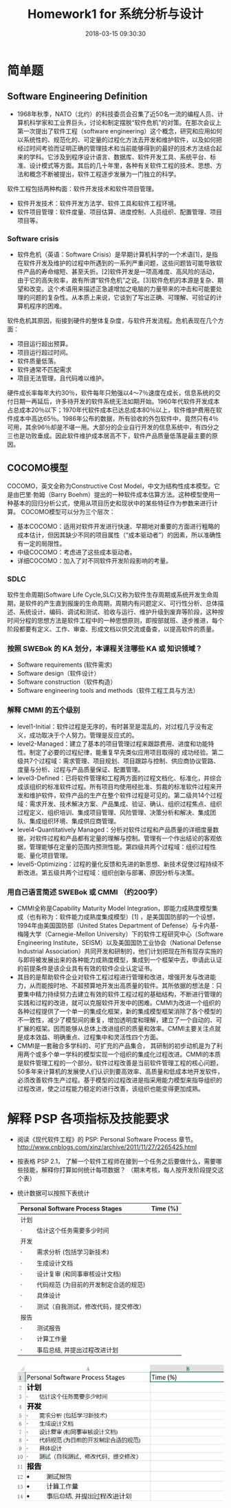 ﻿---
layout: post
title: Homework1 for 系统分析与设计
date: 2018-03-15 09:30:30
categories: Software
tags: 博客
excerpt: Software
---
# 简单题

## Software Engineering Definition

* 1968年秋季，NATO（北约）的科技委员会召集了近50名一流的编程人员、计算机科学家和工业界巨头，讨论和制定摆脱“软件危机”的对策。在那次会议上第一次提出了软件工程（software engineering）这个概念，研究和应用如何以系统性的、规范化的、可定量的过程化方法去开发和维护软件，以及如何把经过时间考验而证明正确的管理技术和当前能够得到的最好的技术方法结合起来的学科。它涉及到程序设计语言、数据库、软件开发工具、系统平台、标准、设计模式等方面。其后的几十年里，各种有关软件工程的技术、思想、方法和概念不断被提出，软件工程逐步发展为一门独立的科学。

软件工程包括两种构面：软件开发技术和软件项目管理。

* 软件开发技术：软件开发方法学、软件工具和软件工程环境。
* 软件项目管理：软件度量、项目估算、进度控制、人员组织、配置管理、项目项目等。

### Software crisis

* 软件危机（英语：Software Crisis）是早期计算机科学的一个术语[1]，是指在软件开发及维护的过程中所遇到的一系列严重问题，这些问题皆可能导致软件产品的寿命缩短、甚至夭折。[2]软件开发是一项高难度、高风险的活动，由于它的高失败率，故有所谓“软件危机”之说。[3]软件危机的本源是复杂、期望和改变。这个术语用来描述正急遽增加之电脑的力量带来的冲击和可能要处理的问题的复杂性。从本质上来说，它谈到了写出正确、可理解、可验证的计算机程序的困难。

软件危机其原因，衔接到硬件的整体复杂度，与软件开发流程。危机表现在几个方面：

* 项目运行超出预算。
* 项目运行超过时间。
* 软件质量低落。
* 软件通常不匹配需求
* 项目无法管理，且代码难以维护。

硬件成长率每年大约30％，软件每年只勉强以4～7％速度在成长，信息系统的交付日期一再延后，许多待开发的软件系统无法如期开始。1960年代软件开发成本占总成本20％以下；1970年代软件成本已达总成本80％以上，软件维护费用在软件成本中高达65％。1986年公布的数据，所有验收的外包软件中，竟然只有4％可用，其余96％却是不堪一用。大部分的企业自行开发的信息系统中，有四分之三也是功败垂成。因此软件维护成本居高不下，软件产品质量低落是最主要的原因。

## COCOMO模型

COCOMO，英文全称为Constructive Cost Model，中文为结构性成本模型。它是由巴里·勃姆（Barry Boehm）提出的一种软件成本估算方法。这种模型使用一种基本的回归分析公式，使用从项目历史和现状中的某些特征作为参数来进行计算。
COCOMO模型可以分为三个层次：
* 基本COCOMO：适用对软件开发进行快速、早期地对重要的方面进行粗略的成本估计，但因其缺少不同的项目属性（“成本驱动者”）的因素，所以准确性有一定的局限性。
* 中级COCOMO：考虑进了这些成本驱动者。
* 详细COCOMO：加入了对不同软件开发阶段影响的考量。

### SDLC

软件生命周期(Software Life Cycle,SLC)又称为软件生存周期或系统开发生命周期，是软件的产生直到报废的生命周期，周期内有问题定义、可行性分析、总体描述、系统设计、编码、调试和测试、验收与运行、维护升级到废弃等阶段，这种按时间分程的思想方法是软件工程中的一种思想原则，即按部就班、逐步推进，每个阶段都要有定义、工作、审查、形成文档以供交流或备查，以提高软件的质量。

### 按照 SWEBok 的 KA 划分，本课程关注哪些 KA 或 知识领域？

* Software requirements (软件需求)
* Software design（软件设计）
* Software construction（软件构造）
* Software engineering tools and methods（软件工程工具与方法）

### 解释 CMMI 的五个级别

* level1-Initial：软件过程是无序的，有时甚至是混乱的，对过程几乎没有定义，成功取决于个人努力。管理是反应式的。
* level2-Managed：建立了基本的项目管理过程来跟踪费用、进度和功能特性。制定了必要的过程纪律，能重复早先类似应用项目取得的 成功经验。第二级共7个过程域：需求管理、项目规划、项目跟踪与控制、供应商协议管路、度量与分析、过程与产品质量保证、配置管理。
* level3-Defined：已将软件管理和工程两方面的过程文档化、标准化，并综合成该组织的标准软件过程。所有项目均使用经批准、剪裁的标准软件过程来开发和维护软件，软件产品的生产在整个软件过程是可见的。第二级共14个过程域：需求开发、技术解决方案、产品集成、验证、确认、组织过程焦点、组织过程定义、组织培训、集成项目管理、风险管理、决策分析和解决、集成团队、集成组织环境、集成供应商管理。
* level4-Quantitatively Managed：分析对软件过程和产品质量的详细度量数据，对软件过程和产品都有定量的理解与控制。管理有一个作出结论的客观依据，管理能够在定量的范围内预测性能。第四级共两个过程域：组织过程性能、量化项目管理。
* level5-Optimizing：过程的量化反馈和先进的新思想、新技术促使过程持续不断改进。第五级共两个过程域：组织创新与部署、原因分析与决策。

### 用自己语言简述 SWEBok 或 CMMI （约200字）

* CMMI全称是Capability Maturity Model Integration，即能力成熟度模型集成（也有称为：软件能力成熟度集成模型）[1]  ，是美国国防部的一个设想，1994年由美国国防部（United States Department of Defense）与卡内基-梅隆大学（Carnegie-Mellon University）下的软件工程研究中心（Software Engineering Institute，SEISM）以及美国国防工业协会（National Defense Industrial Association）共同开发和研制的，他们计划把现在所有现存实施的与即将被发展出来的各种能力成熟度模型，集成到一个框架中去，申请此认证的前提条件是该企业具有有效的软件企业认定证书。
* 其目的是帮助软件企业对软件工程过程进行管理和改进，增强开发与改进能力，从而能按时地、不超预算地开发出高质量的软件。其所依据的想法是：只要集中精力持续努力去建立有效的软件工程过程的基础结构，不断进行管理的实践和过程的改进，就可以克服软件开发中的困难。CMMI为改进一个组织的各种过程提供了一个单一的集成化框架，新的集成模型框架消除了各个模型的不一致性，减少了模型间的重复，增加透明度和理解，建立了一个自动的、可扩展的框架。因而能够从总体上改进组织的质量和效率。CMMI主要关注点就是成本效益、明确重点、过程集中和灵活性四个方面。
* CMMI是一套融合多学科的、可扩充的产品集合， 其研制的初步动机是为了利用两个或多个单一学科的模型实现一个组织的集成化过程改进。CMMI的本质是软件管理工程的一个部分。软件过程改善是当前软件管理工程的核心问题， 50多年来计算机的发展使人们认识到要高效率、高质量和低成本地开发软件，必须改善软件生产过程。基于模型的过程改进是指采用能力模型来指导组织的过程改进，使之过程能力稳定的进行改善，该组织也能变得更加成熟。


# 解释 PSP 各项指标及技能要求


* 阅读《现代软件工程》的 PSP: Personal Software Process 章节。 http://www.cnblogs.com/xinz/archive/2011/11/27/2265425.html
* 按表格 PSP 2.1， 了解一个软件工程师在接到一个任务之后要做什么，需要哪些技能，解释你打算如何统计每项数据？ （期末考核，每人按开发阶段提交这个表）

* 统计数据可以按照下表统计 

    | Personal Software Process Stages|    Time (%)  |
    | ------ | ------ |
    | 计划 |  |
    | ·         估计这个任务需要多少时间 |  |
    | 开发 |  |
    | ·         需求分析 (包括学习新技术) |  |
    | ·         生成设计文档 |  |
    | ·         设计复审 (和同事审核设计文档) |  |
    | ·         代码规范 (为目前的开发制定合适的规范) |  |
    | ·         具体设计 |  |
    | ·         测试（自我测试，修改代码，提交修改） |  |
    | 报告 |  |
    | ·         测试报告 |  | 
    | ·         计算工作量 |  |
    | ·         事后总结, 并提出过程改进计划 |  |

    ![](assets/Software/psp2.1.png)
